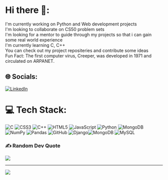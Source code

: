 # Hi there 👋:
I'm currently working on Python and Web development projects<br>I'm looking to collaborate on CS50 problem sets<br>I'm looking for a mentor to guide through my projects so that i can gain some real world experience<br>I'm currently learning C, C++<br>You can check out my project repositeries and contribute some ideas<br>Fun Fact: The first computer virus, Creeper, was developed in 1971 and circulated on ARPANET.


## 🌐 Socials:
[![LinkedIn](https://img.shields.io/badge/LinkedIn-%230077B5.svg?logo=linkedin&logoColor=white)](https://linkedin.com/in/somanath-nemilidinne/) 

# 💻 Tech Stack:
![C](https://img.shields.io/badge/c-%2300599C.svg?style=for-the-badge&logo=c&logoColor=white) ![CSS3](https://img.shields.io/badge/css3-%231572B6.svg?style=for-the-badge&logo=css3&logoColor=white) ![C++](https://img.shields.io/badge/c++-%2300599C.svg?style=for-the-badge&logo=c%2B%2B&logoColor=white) ![HTML5](https://img.shields.io/badge/html5-%23E34F26.svg?style=for-the-badge&logo=html5&logoColor=white) ![JavaScript](https://img.shields.io/badge/javascript-%23323330.svg?style=for-the-badge&logo=javascript&logoColor=%23F7DF1E) ![Python](https://img.shields.io/badge/python-3670A0?style=for-the-badge&logo=python&logoColor=ffdd54) ![MongoDB](https://img.shields.io/badge/MongoDB-%234ea94b.svg?style=for-the-badge&logo=mongodb&logoColor=white) ![NumPy](https://img.shields.io/badge/numpy-%23013243.svg?style=for-the-badge&logo=numpy&logoColor=white) ![Pandas](https://img.shields.io/badge/pandas-%23150458.svg?style=for-the-badge&logo=pandas&logoColor=white) ![GitHub](https://img.shields.io/badge/github-%23121011.svg?style=for-the-badge&logo=github&logoColor=white) ![Django](https://img.shields.io/badge/django-%23092E20.svg?style=for-the-badge&logo=django&logoColor=white)![MongoDB](https://img.shields.io/badge/MongoDB-%234ea94b.svg?style=for-the-badge&logo=mongodb&logoColor=white) ![MySQL](https://img.shields.io/badge/mysql-4479A1.svg?style=for-the-badge&logo=mysql&logoColor=white)
<!--# 📊 GitHub Stats:-->
<!--![](https://github-readme-stats.vercel.app/api?username=SomanathNemilidinne&theme=dark&hide_border=false&include_all_commits=false&count_private=false)<br/>-->
<!--![](https://github-readme-streak-stats.herokuapp.com/?user=SomanathNemilidinne&theme=dark&hide_border=false)<br/>-->
<!--![](https://github-readme-stats.vercel.app/api/top-langs/?-->
<!--username=SomanathNemilidinne&theme=dark&hide_border=false&include_all_commits=false&count_private=false&layout=compact)-->
### ✍️ Random Dev Quote
![](https://quotes-github-readme.vercel.app/api?type=horizontal&theme=radical)

---
[![](https://visitcount.itsvg.in/api?id=SomanathNemilidinne&icon=0&color=0)](https://visitcount.itsvg.in)
